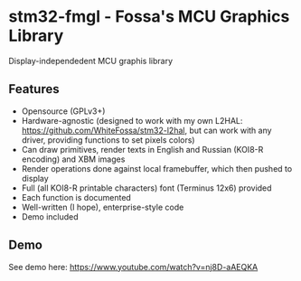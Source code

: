 # stm32-fmgl - Fossa's MCU Graphics Library
Display-independedent MCU graphis library

## Features
- Opensource (GPLv3+)
- Hardware-agnostic (designed to work with my own L2HAL: https://github.com/WhiteFossa/stm32-l2hal, but can work with any driver, providing functions to set pixels colors)
- Can draw primitives, render texts in English and Russian (KOI8-R encoding) and XBM images
- Render operations done against local framebuffer, which then pushed to display
- Full (all KOI8-R printable characters) font (Terminus 12x6) provided
- Each function is documented
- Well-written (I hope), enterprise-style code
- Demo included

## Demo
See demo here: https://www.youtube.com/watch?v=nj8D-aAEQKA

